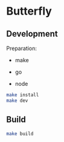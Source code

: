 # Butterfly

## Development

Preparation:

- make

- go

- node

```bash
make install
make dev
```

## Build

```bash
make build
```
